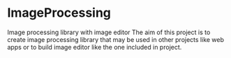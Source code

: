 # ImageProcessing
Image processing library with image editor
The aim of this project is to create image processing library that may be used in other projects like web apps or to build image editor like the one included in project.
